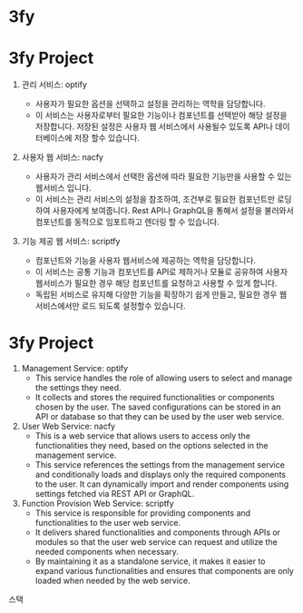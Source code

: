 # 3fy


# 3fy Project

1. 관리 서비스: optify
    - 사용자가 필요한 옵션을 선택하고 설정을 관리하는 역학을 담당합니다.
    - 이 서비스는 사용자로부터 필요한 기능이나 컴포넌트를 선택받아 해당 설정을 저장합니다. 저장된 설정은 사용자 웹 서비스에서 사용될수 있도록 API나 데이터베이스에 저장 할수 있습니다.
    
2. 사용자 웹 서비스: nacfy
    - 사용자가 관리 서비스에서 선택한 옵션에 따라 필요한 기능만을 사용할 수 있는 웹서비스 입니다.
    - 이 서비스는 관리 서비스의 설정을 참조하여, 조건부로 필요한 컴포넌트만 로딩하여 사용자에게 보여줍니다.  Rest API나  GraphQL을 통해서 설정을 불러와서 컴포넌트를 동적으로 임포트하고 렌더링 할 수 있습니다.
3. 기능 제공 웹 서비스: scriptfy
    - 컴포넌트와 기능을 사용자 웹서비스에 제공하는 역학을 담당합니다.
    - 이 서비스는 공통 기능과 컴포넌트를  API로 제하거나 모듈로 공유하여 사용자 웹서비스가 필요한 경우 해당 컴포넌트를 요청하고 사용할 수 있게 합니다.
    - 독립된 서비스로 유지해 다양한 기능을 확장하기 쉽게 만들고, 필요한 경우 웹 서비스에서만 로드 되도록 설정할수 있습니다.


# 3fy Project
1. Management Service: optify
    - This service handles the role of allowing users to select and manage the settings they need.
    - It collects and stores the required functionalities or components chosen by the user. The saved configurations can be stored in an API or database so that they can be used by the user web service.
2. User Web Service: nacfy
    - This is a web service that allows users to access only the functionalities they need, based on the options selected in the management service.
    - This service references the settings from the management service and conditionally loads and displays only the required components to the user. It can dynamically import and render components using settings fetched via REST API or GraphQL.
3. Function Provision Web Service: scriptfy
    - This service is responsible for providing components and functionalities to the user web service.
    - It delivers shared functionalities and components through APIs or modules so that the user web service can request and utilize the needed components when necessary.
    - By maintaining it as a standalone service, it makes it easier to expand various functionalities and ensures that components are only loaded when needed by the web service.



스택
